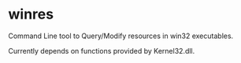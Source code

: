 # winres

Command Line tool to Query/Modify resources in win32 executables.

Currently depends on functions provided by Kernel32.dll.
